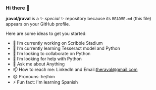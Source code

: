### Hi there 👋


**jraval/jraval** is a ✨ _special_ ✨ repository because its `README.md` (this file) appears on your GitHub profile.

Here are some ideas to get you started:

- 🔭 I’m currently working on Scribble Stadium
- 🌱 I’m currently learning Tesseract model and Python
- 👯 I’m looking to collaborate on Python
- 🤔 I’m looking for help with Python
- 💬 Ask me about Anything
- 📫 How to reach me: LinkedIn and Email:theraval@gmail.com
- 😄 Pronouns: he/him
- ⚡ Fun fact: I'm learning Spanish

